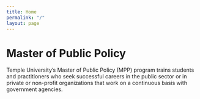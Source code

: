 ```yaml
---
title: Home
permalink: "/"
layout: page
---
```

<h1>Master of Public Policy</h1>

Temple University’s Master of Public Policy (MPP) program trains students and practitioners who seek successful careers in the public sector or in private or non-profit organizations that work on a continuous basis with government agencies.
